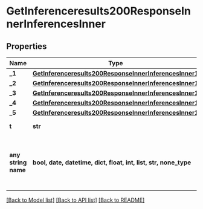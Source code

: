 # GetInferenceresults200ResponseInnerInferencesInner


## Properties
Name | Type | Description | Notes
------------ | ------------- | ------------- | -------------
**_1** | [**GetInferenceresults200ResponseInnerInferencesInner1**](GetInferenceresults200ResponseInnerInferencesInner1.md) |  | [optional] 
**_2** | [**GetInferenceresults200ResponseInnerInferencesInner1**](GetInferenceresults200ResponseInnerInferencesInner1.md) |  | [optional] 
**_3** | [**GetInferenceresults200ResponseInnerInferencesInner1**](GetInferenceresults200ResponseInnerInferencesInner1.md) |  | [optional] 
**_4** | [**GetInferenceresults200ResponseInnerInferencesInner1**](GetInferenceresults200ResponseInnerInferencesInner1.md) |  | [optional] 
**_5** | [**GetInferenceresults200ResponseInnerInferencesInner1**](GetInferenceresults200ResponseInnerInferencesInner1.md) |  | [optional] 
**t** | **str** | TODO add description | [optional] 
**any string name** | **bool, date, datetime, dict, float, int, list, str, none_type** | any string name can be used but the value must be the correct type | [optional]

[[Back to Model list]](../README.md#documentation-for-models) [[Back to API list]](../README.md#documentation-for-api-endpoints) [[Back to README]](../README.md)


